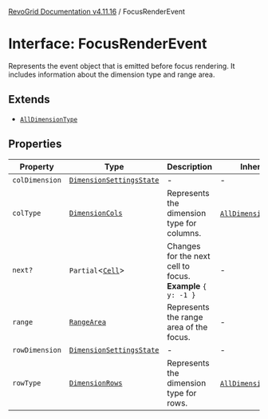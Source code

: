 [RevoGrid Documentation v4.11.16](README.md) / FocusRenderEvent

# Interface: FocusRenderEvent

Represents the event object that is emitted before focus rendering.
It includes information about the dimension type and range area.

## Extends

- [`AllDimensionType`](Interface.AllDimensionType.md)

## Properties

| Property | Type | Description | Inherited from | Defined in |
| ------ | ------ | ------ | ------ | ------ |
| `colDimension` | [`DimensionSettingsState`](Interface.DimensionSettingsState.md) | - | - | [src/types/interfaces.ts:777](https://github.com/revolist/revogrid/blob/763c92aaba8e74029a3eccde1c674251aae1a42c/src/types/interfaces.ts#L777) |
| `colType` | [`DimensionCols`](TypeAlias.DimensionCols.md) | Represents the dimension type for columns. | [`AllDimensionType`](Interface.AllDimensionType.md).`colType` | [src/types/interfaces.ts:756](https://github.com/revolist/revogrid/blob/763c92aaba8e74029a3eccde1c674251aae1a42c/src/types/interfaces.ts#L756) |
| `next?` | `Partial`\<[`Cell`](Interface.Cell.md)\> | Changes for the next cell to focus. **Example** `{ y: -1 }` | - | [src/types/interfaces.ts:782](https://github.com/revolist/revogrid/blob/763c92aaba8e74029a3eccde1c674251aae1a42c/src/types/interfaces.ts#L782) |
| `range` | [`RangeArea`](TypeAlias.RangeArea.md) | Represents the range area of the focus. | - | [src/types/interfaces.ts:773](https://github.com/revolist/revogrid/blob/763c92aaba8e74029a3eccde1c674251aae1a42c/src/types/interfaces.ts#L773) |
| `rowDimension` | [`DimensionSettingsState`](Interface.DimensionSettingsState.md) | - | - | [src/types/interfaces.ts:775](https://github.com/revolist/revogrid/blob/763c92aaba8e74029a3eccde1c674251aae1a42c/src/types/interfaces.ts#L775) |
| `rowType` | [`DimensionRows`](TypeAlias.DimensionRows.md) | Represents the dimension type for rows. | [`AllDimensionType`](Interface.AllDimensionType.md).`rowType` | [src/types/interfaces.ts:751](https://github.com/revolist/revogrid/blob/763c92aaba8e74029a3eccde1c674251aae1a42c/src/types/interfaces.ts#L751) |
